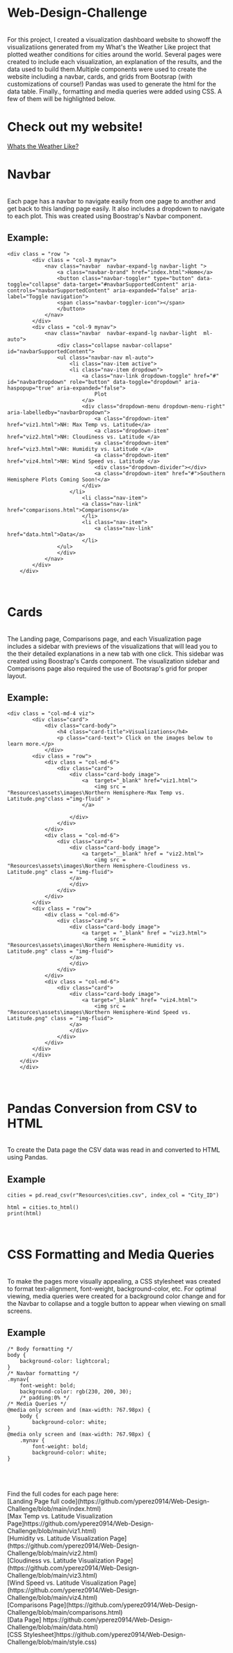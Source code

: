 # Web-Design-Challenge
<br>
For this project, I created a visualization dashboard website to showoff the visualizatiions generated from my What's the Weather Like project that plotted weather conditions for cities around the world. Several pages were created to include each visualization, an explanation of the results, and the data used to build them.Multiple components were used to create the website including a navbar, cards, and grids from Bootsrap (with customizations of course!) Pandas was used to generate the html for the data table. Finally., formatting and media queries were added using CSS. A few of them will be highlighted below.
<br>

# Check out my website!
[Whats the Weather Like?](https://yperez0914.github.io/Web-Design-Challenge/)
<br>

# Navbar 
<br>
Each page has a navbar to navigate easily from one page to another and get back to this landing page easily. It also includes a dropdown to navigate to each plot. This was created using Boostrap's Navbar component.
<br>

## Example:
```
<div class = "row ">
        <div class = "col-3 mynav">
            <nav class="navbar  navbar-expand-lg navbar-light ">
                <a class="navbar-brand" href="index.html">Home</a>
                <button class="navbar-toggler" type="button" data-toggle="collapse" data-target="#navbarSupportedContent" aria-controls="navbarSupportedContent" aria-expanded="false" aria-label="Toggle navigation">
                <span class="navbar-toggler-icon"></span>
                </button>
            </nav>
        </div>
        <div class = "col-9 mynav">
            <nav class="navbar  navbar-expand-lg navbar-light  ml-auto">
                <div class="collapse navbar-collapse" id="navbarSupportedContent">
                <ul class="navbar-nav ml-auto">
                    <li class="nav-item active">
                    <li class="nav-item dropdown">
                        <a class="nav-link dropdown-toggle" href="#" id="navbarDropdown" role="button" data-toggle="dropdown" aria-haspopup="true" aria-expanded="false">
                            Plot
                        </a>
                        <div class="dropdown-menu dropdown-menu-right" aria-labelledby="navbarDropdown">
                            <a class="dropdown-item" href="viz1.html">NH: Max Temp vs. Latitude</a>
                            <a class="dropdown-item" href="viz2.html">NH: Cloudiness vs. Latitude </a>
                            <a class="dropdown-item" href="viz3.html">NH: Humidity vs. Latitude </a>
                            <a class="dropdown-item" href="viz4.html">NH: Wind Speed vs. Latitude </a>
                            <div class="dropdown-divider"></div>
                            <a class="dropdown-item" href="#">Southern Hemisphere Plots Coming Soon!</a>
                        </div>
                    </li>
                        <li class="nav-item">
                        <a class="nav-link" href="comparisons.html">Comparisons</a>
                        </li>
                        <li class="nav-item">
                            <a class="nav-link" href="data.html">Data</a>
                        </li>
                </ul>
                </div>
            </nav>
        </div>   
    </div>
```

<br>

# Cards

<br>
The Landing page, Comparisons page, and each Visualization page includes a sidebar with previews of the visualizations that will lead you to the their detailed explanations in a new tab with one click. This sidebar was created using Boostrap's Cards component. The visualization sidebar and Comparisons page also required the use of Bootsrap's grid for proper layout.
<br>

## Example: 

```
<div class = "col-md-4 viz">
        <div class="card">
            <div class="card-body">
                <h4 class="card-title">Visualizations</h4>
                <p class="card-text"> Click on the images below to learn more.</p>
            </div>
        <div class = "row">
            <div class = "col-md-6">
                <div class="card">
                    <div class="card-body image">
                        <a  target="_blank" href="viz1.html">
                            <img src = "Resources\assets\images\Northern Hemisphere-Max Temp vs. Latitude.png"class ="img-fluid" >
                        </a>
                            
                    </div>
                </div>
            </div>
            <div class = "col-md-6">
                <div class="card">
                    <div class="card-body image">
                        <a target="__blank" href = "viz2.html">
                            <img src = "Resources\assets\images\Northern Hemisphere-Cloudiness vs. Latitude.png" class = "img-fluid">
                    </a>
                    </div>
                </div>
            </div>
        </div>
        <div class = "row">
            <div class = "col-md-6">
                <div class="card">
                    <div class="card-body image">
                        <a target = "_blank" href = "viz3.html">
                            <img src = "Resources\assets\images\Northern Hemisphere-Humidity vs. Latitude.png" class = "img-fluid">
                    </a>
                    </div>
                </div>
            </div>
            <div class = "col-md-6">
                <div class="card">
                    <div class="card-body image">
                        <a target="_blank" href= "viz4.html">
                            <img src = "Resources\assets\images\Northern Hemisphere-Wind Speed vs. Latitude.png" class = "img-fluid">
                    </a>
                    </div>
                </div>
            </div>
        </div>
        </div>
    </div>
    </div>
````

<br>

# Pandas Conversion from CSV to HTML
<br>
To create the Data page the CSV data was read in and converted to HTML using Pandas.
<br>

## Example 
```
cities = pd.read_csv(r"Resources\cities.csv", index_col = "City_ID")

html = cities.to_html()
print(html)
```
<br>

# CSS Formatting and Media Queries
<br>
To make the pages more visually appealing, a CSS stylesheet was created to format text-alignment, font-weight, background-color, etc. For optimal viewing, media queries were created for a background color change and for the Navbar to collapse and a toggle button to appear when viewing on small screens. 

## Example
```
/* Body formatting */
body {
    background-color: lightcoral;
}
/* Navbar formatting */
.mynav{
    font-weight: bold;
    background-color: rgb(230, 200, 30);
    /* padding:0% */
/* Media Queries */
@media only screen and (max-width: 767.98px) {
    body {
        background-color: white;
}
@media only screen and (max-width: 767.98px) {
    .mynav {
        font-weight: bold;
        background-color: white;
}
```
<br>
<br>
<br>
Find the full codes for each page here: <br>
[Landing Page full code](https://github.com/yperez0914/Web-Design-Challenge/blob/main/index.html) 
<br>
[Max Temp vs. Latitude Visualization Page]https://github.com/yperez0914/Web-Design-Challenge/blob/main/viz1.html)
<br>
[Humidity vs. Latitude Visualization Page](https://github.com/yperez0914/Web-Design-Challenge/blob/main/viz2.html) 
<br>
[Cloudiness vs. Latitude Visualization Page](https://github.com/yperez0914/Web-Design-Challenge/blob/main/viz3.html)
<br>
[Wind Speed vs. Latitude Visualization Page](https://github.com/yperez0914/Web-Design-Challenge/blob/main/viz4.html)
<br>
[Comparisons Page](https://github.com/yperez0914/Web-Design-Challenge/blob/main/comparisons.html)
<br>
[Data Page] https://github.com/yperez0914/Web-Design-Challenge/blob/main/data.html)
<br>
[CSS Stylesheet]https://github.com/yperez0914/Web-Design-Challenge/blob/main/style.css)
<br>